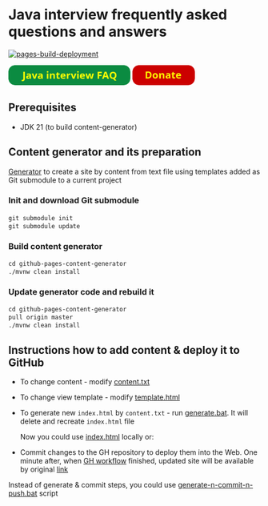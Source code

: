 # Java interview frequently asked questions and answers

[![pages-build-deployment](https://github.com/andrei-punko/java-interview-faq-n-answers/actions/workflows/pages/pages-build-deployment/badge.svg)](https://github.com/andrei-punko/java-interview-faq-n-answers/actions/workflows/pages/pages-build-deployment)

<a href="https://andrei-punko.github.io/java-interview-faq-n-answers"><img src="images/button_java-interview-faq.png" alt="Java interview FAQ" height="40"/></a>
<a href="https://www.donationalerts.com/r/andd3dfx"><img src="images/button_donate.png" alt="Donate" height="40"/></a>

## Prerequisites

- JDK 21 (to build content-generator)

## Content generator and its preparation

[Generator](https://github.com/andrei-punko/github-pages-content-generator) to create a site
by content from text file using templates added as Git submodule to a current project

### Init and download Git submodule

```
git submodule init
git submodule update
```

### Build content generator

```
cd github-pages-content-generator
./mvnw clean install
```

### Update generator code and rebuild it

```
cd github-pages-content-generator
pull origin master
./mvnw clean install
```

## Instructions how to add content & deploy it to GitHub

- To change content - modify [content.txt](src/content.txt) 
- To change view template - modify [template.html](templates/template.html) 
- To generate new `index.html` by `content.txt` - run [generate.bat](generate.bat). It will delete and recreate `index.html` file

  Now you could use [index.html](index.html) locally or:
- Commit changes to the GH repository to deploy them into the Web.
  One minute after, when [GH workflow](https://github.com/andrei-punko/java-interview-faq-n-answers/actions) finished,
  updated site will be available by original [link](https://andrei-punko.github.io/java-interview-faq-n-answers)

Instead of generate & commit steps, you could use [generate-n-commit-n-push.bat](generate-n-commit-n-push.bat) script
